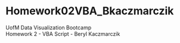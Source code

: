 # Homework02VBA_Bkaczmarczik
UofM Data Visualization Bootcamp <br/>
Homework 2 - VBA Script - Beryl Kaczmarczik
